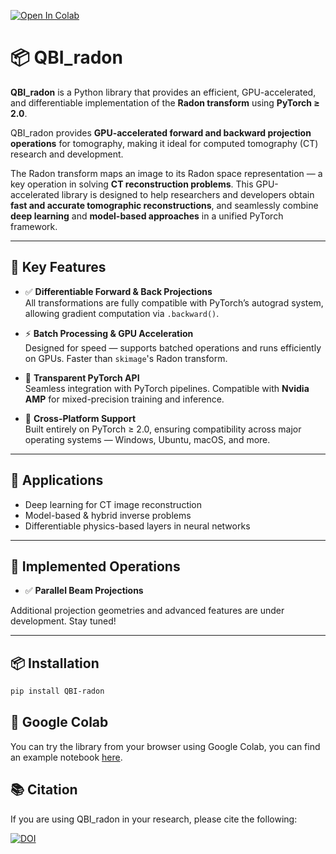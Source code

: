 [![Open In Colab](https://colab.research.google.com/assets/colab-badge.svg)](https://colab.research.google.com/drive/1GqOcOWj128oQ2ojBy8VX5bzg0zAY_MDz?usp=sharing)
# 📦 QBI_radon

**QBI_radon** is a Python library that provides an efficient, GPU-accelerated, and differentiable implementation of the **Radon transform** using **PyTorch ≥ 2.0**.

QBI_radon provides **GPU-accelerated forward and backward projection operations** for tomography, making it ideal for computed tomography (CT) research and development.

The Radon transform maps an image to its Radon space representation — a key operation in solving **CT reconstruction problems**. This GPU-accelerated library is designed to help researchers and developers obtain **fast and accurate tomographic reconstructions**, and seamlessly combine **deep learning** and **model-based approaches** in a unified PyTorch framework.

---

## 🚀 Key Features

- ✅ **Differentiable Forward & Back Projections**  
  All transformations are fully compatible with PyTorch’s autograd system, allowing gradient computation via `.backward()`.

- ⚡ **Batch Processing & GPU Acceleration**  
  Designed for speed — supports batched operations and runs efficiently on GPUs. Faster than `skimage`'s Radon transform.

- 🔁 **Transparent PyTorch API**  
  Seamless integration with PyTorch pipelines. Compatible with **Nvidia AMP** for mixed-precision training and inference.

- 🧩 **Cross-Platform Support**  
  Built entirely on PyTorch ≥ 2.0, ensuring compatibility across major operating systems — Windows, Ubuntu, macOS, and more.

---

## 🧠 Applications

- Deep learning for CT image reconstruction  
- Model-based & hybrid inverse problems  
- Differentiable physics-based layers in neural networks  

---

## 🔧 Implemented Operations

- ✅ **Parallel Beam Projections**

Additional projection geometries and advanced features are under development. Stay tuned!

---

## 📦 Installation

```bash
pip install QBI-radon
```

## 🚀 Google Colab

You can try the library from your browser using Google Colab, you can find an example notebook [here](https://colab.research.google.com/drive/1GqOcOWj128oQ2ojBy8VX5bzg0zAY_MDz?usp=sharing).

## 📚 Citation
If you are using QBI_radon in your research, please cite the following:

[![DOI](https://zenodo.org/badge/811419352.svg)](https://doi.org/10.5281/zenodo.16416058)
<!-- 
```bibtex
@article{qbi_radon,
  title={QBI_radon: A PyTorch library for Radon transform},
  author={QBI_radon},
  journal={arXiv preprint arXiv:2507.12345},
  year={2025}
}
``` -->

<!-- ## 📝 Acknowledgements
This study received Portuguese national funds from FCT—Foundation for Science and Technology through projects UIDB/04326/2020 (DOI:https://doi.org/10.54499/UIDB/04326/2020), UIDP/04326/2020 (DOI:https://doi.org/10.54499/UIDP/04326/2020) and LA/P/0101/2020 (DOI:https://doi.org/10.54499/LA/P/0101/2020). This Project received funding from ‘la Caixa’ Foundation and FCT, I P under the Project code LCF/PR/HR22/00533, European Union’s Horizon 2020 research and innovation program under the Marie Skłodowska-Curie OPTIMAR grant with agreement no 867450 (DOI:https://doi.org/10.3030/867450), European Union’s Horizon Europe Programme IMAGINE under grant agreement no. 101094250
(DOI:https://doi.org/10.3030/101094250), and NVIDIA GPU hardware grant. -->